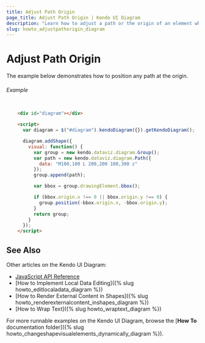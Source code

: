 ```yaml
---
title: Adjust Path Origin
page_title: Adjust Path Origin | Kendo UI Diagram
description: "Learn how to adjust a path or the origin of an element when using a custom visual in the Kendo UI Diagram."
slug: howto_adjustpathorigin_diagram
---
```


# Adjust Path Origin

The example below demonstrates how to position any path at the origin.

###### Example

```html

    <div id="diagram"></div>

    <script>
      var diagram = $("#diagram").kendoDiagram({}).getKendoDiagram();

      diagram.addShape({
        visual: function() {
          var group = new kendo.dataviz.diagram.Group();
          var path = new kendo.dataviz.diagram.Path({
            data: "M100,100 L 200,200 100,300 z"
          });
          group.append(path);

          var bbox = group.drawingElement.bbox();

          if (bbox.origin.x !== 0 || bbox.origin.y !== 0) {
            group.position(-bbox.origin.x, -bbox.origin.y);
          }
          return group;
        }
      });
    </script>

```

## See Also

Other articles on the Kendo UI Diagram:

* [JavaScript API Reference](/api/javascript/dataviz/ui/diagram)
* [How to Implement Local Data Editing]({% slug howto_editlocaladata_diagram %})
* [How to Render External Content in Shapes]({% slug howto_renderexternalcontent_inshapes_diagram %})
* [How to Wrap Text]({% slug howto_wraptext_diagram %})

For more runnable examples on the Kendo UI Diagram, browse the [**How To** documentation folder]({% slug howto_changeshapevisualelements_dynamically_diagram %}).
